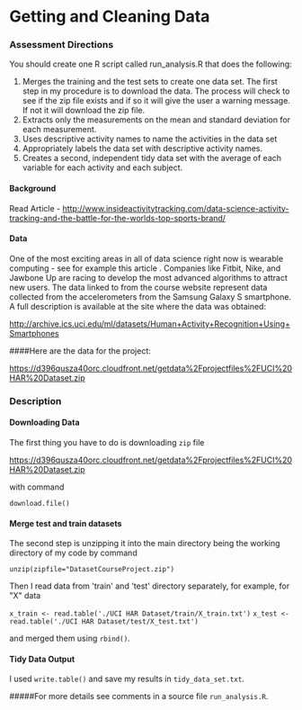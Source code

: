 Getting and Cleaning Data 
=======================================

### Assessment Directions
You should create one R script called run_analysis.R that does the following:

1. Merges the training and the test sets to create one data set.
The first step in my procedure is to download the data. The process will check
to see if the zip file exists and if so it will give the user a warning message.
If not it will download the zip file.  
2. Extracts only the measurements on the mean and standard deviation for each measurement.
3. Uses descriptive activity names to name the activities in the data set
4. Appropriately labels the data set with descriptive activity names.
5. Creates a second, independent tidy data set with the average of each variable for each activity and each subject.

#### Background
Read Article - http://www.insideactivitytracking.com/data-science-activity-tracking-and-the-battle-for-the-worlds-top-sports-brand/

#### Data
One of the most exciting areas in all of data science right now is wearable computing - see for example this article . Companies like Fitbit, Nike, and Jawbone Up are racing to develop the most advanced algorithms to attract new users. The data linked to from the course website represent data collected from the accelerometers from the Samsung Galaxy S smartphone. A full description is available at the site where the data was obtained: 

http://archive.ics.uci.edu/ml/datasets/Human+Activity+Recognition+Using+Smartphones 

####Here are the data for the project: 

https://d396qusza40orc.cloudfront.net/getdata%2Fprojectfiles%2FUCI%20HAR%20Dataset.zip 

### Description
#### Downloading Data
The first thing you have to do is downloading ```zip``` file

https://d396qusza40orc.cloudfront.net/getdata%2Fprojectfiles%2FUCI%20HAR%20Dataset.zip 

with command

`download.file()`

#### Merge test and train datasets
The second step is unzipping it into the main directory being the working directory of my code by command

`unzip(zipfile="DatasetCourseProject.zip")`


Then I read data from 'train' and 'test' directory separately, for example, for "X" data

`x_train <- read.table('./UCI HAR Dataset/train/X_train.txt')`
`x_test <- read.table('./UCI HAR Dataset/test/X_test.txt')`

and merged them  using ```rbind()```.

#### Tidy Data Output
I used ```write.table()``` and save my results in ```tidy_data_set.txt```.

#####For more details see comments in a source file ``run_analysis.R``.



